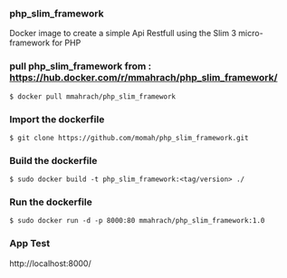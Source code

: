### php_slim_framework ###

 Docker image to create a simple Api Restfull using the Slim 3 micro-framework for PHP

### pull php_slim_framework from : https://hub.docker.com/r/mmahrach/php_slim_framework/ ###
```
$ docker pull mmahrach/php_slim_framework
```

### Import the dockerfile ###
```
$ git clone https://github.com/momah/php_slim_framework.git
```
### Build the dockerfile ###

```
$ sudo docker build -t php_slim_framework:<tag/version> ./
```
### Run the dockerfile ###
 
```
$ sudo docker run -d -p 8000:80 mmahrach/php_slim_framework:1.0
```
### App Test ###
http://localhost:8000/

